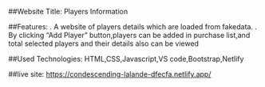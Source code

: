 ##Website Title: Players Information

##Features:
. A website of players details which are loaded from fakedata.
. By clicking “Add Player” button,players can be added in purchase list,and total selected players and their details also can be viewed

##Used Technologies: HTML,CSS,Javascript,VS code,Bootstrap,Netlify


##live site: https://condescending-lalande-dfecfa.netlify.app/

